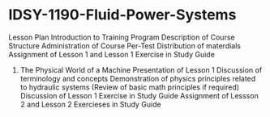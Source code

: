# IDSY-1190-Fluid-Power-Systems
Lesson Plan
Introduction to Training Program
  Description of Course Structure
  Administration of Course Per-Test
  Distribution of materdials
  Assignment of Lesson 1 and Lesson 1 Exercise in Study Guide
1. The Physical World of a Machine
    Presentation of Lesson 1 
    Discussion of terminology and concepts
    Demonstration of physics principles related to hydraulic systems
    (Review of basic math principles if required)
    Discussion of Lesson 1 Exercise in Study Guide
    Assignment of Lessson 2 and Lesson 2 Exercieses in Study Guide
